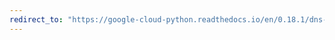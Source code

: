 ```yaml
---
redirect_to: "https://google-cloud-python.readthedocs.io/en/0.18.1/dns-resource-record-set.html"
---
```

